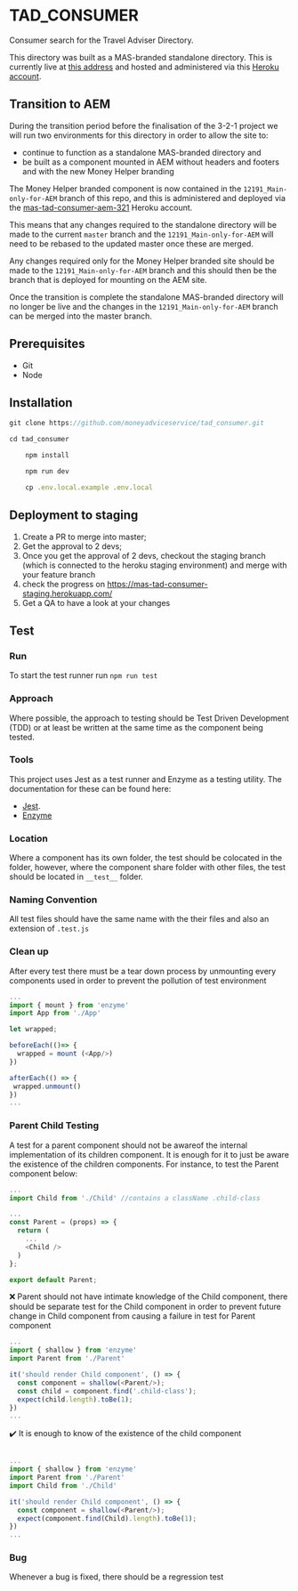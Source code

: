 # TAD_CONSUMER

Consumer search for the Travel Adviser Directory. 

This directory was built as a MAS-branded standalone directory. This is currently live at [this address](https://traveldirectory.moneyadviceservice.org.uk) and hosted and administered via this [Heroku account](https://dashboard.heroku.com/apps/mas-tad-consumer-production).

## Transition to AEM

During the transition period before the finalisation of the 3-2-1 project we will run two environments for this directory in order to allow the site to: 
- continue to function as a standalone MAS-branded directory and
- be built as a component mounted in AEM without headers and footers and with the new Money Helper branding

The Money Helper branded component is now contained in the `12191_Main-only-for-AEM` branch of this repo, and this is administered and deployed via the [mas-tad-consumer-aem-321](https://dashboard.heroku.com/apps/mas-tad-consumer-aem-321) Heroku account.

This means that any changes required to the standalone directory will be made to the current `master` branch and the `12191_Main-only-for-AEM` will need to be rebased to the updated master once these are merged.

Any changes required only for the Money Helper branded site should be made to the `12191_Main-only-for-AEM` branch and this should then be the branch that is deployed for mounting on the AEM site.

Once the transition is complete the standalone MAS-branded directory will no longer be live and the changes in the `12191_Main-only-for-AEM` branch can be merged into the master branch.


## Prerequisites

- Git
- Node

## Installation

```javascript
git clone https://github.com/moneyadviceservice/tad_consumer.git

cd tad_consumer

    npm install

    npm run dev

    cp .env.local.example .env.local
```

## Deployment to staging

1. Create a PR to merge into master;
2. Get the approval to 2 devs;
3. Once you get the approval of 2 devs, checkout the staging branch (which is connected to the heroku staging environment) and merge with your feature branch
4. check the progress on https://mas-tad-consumer-staging.herokuapp.com/
5. Get a QA to have a look at your changes

## Test

### Run

To start the test runner run `npm run test`

### Approach

Where possible, the approach to testing should be Test Driven Development (TDD) or at least be written at the same time as the component being tested.

### Tools

This project uses Jest as a test runner and Enzyme as a testing utility.
The documentation for these can be found here:

- [Jest](https://jestjs.io/docs/en/getting-started).
- [Enzyme](https://enzymejs.github.io/enzyme/)

### Location

Where a component has its own folder, the test should be colocated in the folder, however, where the component share folder with other files, the test should be located in `__test__` folder.

### Naming Convention

All test files should have the same name with the their files and also an extension of `.test.js`

### Clean up

After every test there must be a tear down process by unmounting every components used in order to prevent the pollution of test environment

```javascript
...
import { mount } from 'enzyme'
import App from './App'

let wrapped;

beforeEach(()=> {
  wrapped = mount (<App/>)
})

afterEach(() => {
 wrapped.unmount()
})
...
```

### Parent Child Testing

A test for a parent component should not be awareof the internal implementation of its children component. It is enough for it to just be aware the existence of the children components. For instance, to test the Parent component below:

```javascript
...
import Child from './Child' //contains a className .child-class

...
const Parent = (props) => {
  return (
    ...
    <Child />
  )
};

export default Parent;
```

:x: Parent should not have intimate knowledge of the Child component, there should be separate test for the Child component in order to prevent future change in Child component from causing a failure in test for Parent component

```javascript
...
import { shallow } from 'enzyme'
import Parent from './Parent'

it('should render Child component', () => {
  const component = shallow(<Parent/>);
  const child = component.find('.child-class');
  expect(child.length).toBe(1);
})
...
```

:heavy_check_mark: It is enough to know of the existence of the child component

```javascript

...
import { shallow } from 'enzyme'
import Parent from './Parent'
import Child from './Child'

it('should render Child component', () => {
  const component = shallow(<Parent/>);
  expect(component.find(Child).length).toBe(1);
})
...
```

### Bug

Whenever a bug is fixed, there should be a regression test
